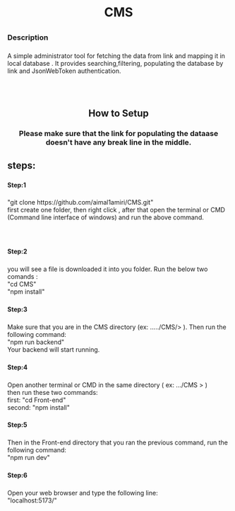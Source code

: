 <h1 align="center">CMS</h1>

###

<h2 align="left"></h2>

###

<h3 align="left">Description</h3>

###

<p align="left">A simple administrator tool for fetching the data from link and mapping it in local database . It provides searching,filtering, populating the database by link and JsonWebToken authentication.</p>

###

<h2 align="left"></h2>

###

<br clear="both">

<h2 align="center">How to Setup</h2>

###

<h3 align="center">Please make sure that the link for populating the dataase doesn't have any break line in the middle.</h3>

###

<h2 align="left">steps:</h2>

###

<h4 align="left">Step:1</h4>

###

<p align="left">"git clone https://github.com/aimal1amiri/CMS.git" <br>first create one folder, then right click , after that open the terminal or CMD (Command line interface of windows) and run the above command.</p>

###

<br clear="both">

<h4 align="left">Step:2</h4>

###

<p align="left">you will see a file is downloaded it into you folder. Run the below two comands :<br>"cd CMS"<br>"npm install"</p>

###

<h4 align="left">Step:3</h4>

###

<p align="left">Make sure that you are in the CMS directory (ex: ...../CMS/> ). Then run the following command: <br>"npm run backend"<br>Your backend will start running.</p>

###

<h4 align="left">Step:4</h4>

###

<p align="left">Open another terminal or CMD in the same directory ( ex: .../CMS > ) <br>then run these two commands:<br>first:  "cd Front-end"<br>second: "npm install"</p>

###

<h4 align="left">Step:5</h4>

###

<p align="left">Then in the Front-end directory that you ran the previous command, run the following command:<br>"npm run dev"</p>

###

<h4 align="left">Step:6</h4>

###

<p align="left">Open your web browser and type the following line:<br>"localhost:5173/"</p>

###